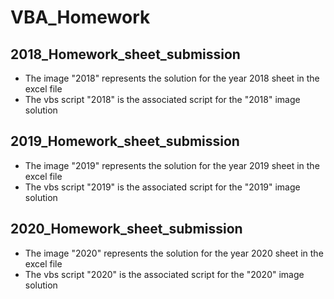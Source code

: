# VBA_Homework

## 2018_Homework_sheet_submission
* The image "2018" represents the solution for the year 2018 sheet in the excel file
* The vbs script "2018" is the associated script for the "2018" image solution

## 2019_Homework_sheet_submission
* The image "2019" represents the solution for the year 2019 sheet in the excel file
* The vbs script "2019" is the associated script for the "2019" image solution

## 2020_Homework_sheet_submission
* The image "2020" represents the solution for the year 2020 sheet in the excel file
* The vbs script "2020" is the associated script for the "2020" image solution